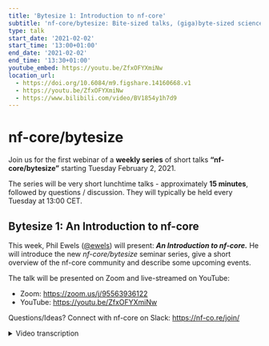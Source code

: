 ```yaml
---
title: 'Bytesize 1: Introduction to nf-core'
subtitle: 'nf-core/bytesize: Bite-sized talks, (giga)byte-sized science!'
type: talk
start_date: '2021-02-02'
start_time: '13:00+01:00'
end_date: '2021-02-02'
end_time: '13:30+01:00'
youtube_embed: https://youtu.be/ZfxOFYXmiNw
location_url:
  - https://doi.org/10.6084/m9.figshare.14160668.v1
  - https://youtu.be/ZfxOFYXmiNw
  - https://www.bilibili.com/video/BV1854y1h7d9
---
```


# nf-core/bytesize

Join us for the first webinar of a **weekly series** of short talks **“nf-core/bytesize”** starting Tuesday February 2, 2021.

The series will be very short lunchtime talks - approximately **15 minutes**, followed by questions / discussion.
They will typically be held every Tuesday at 13:00 CET.

## Bytesize 1: An Introduction to nf-core

This week, Phil Ewels ([@ewels](http://github.com/ewels/)) will present: _**An Introduction to nf-core.**_
He will introduce the new _nf-core/bytesize_ seminar series, give a short overview of the nf-core community
and describe some upcoming events.

The talk will be presented on Zoom and live-streamed on YouTube:

- Zoom: <https://zoom.us/j/95563936122>
- YouTube: <https://youtu.be/ZfxOFYXmiNw>

Questions/Ideas? Connect with nf-core on Slack: <https://nf-co.re/join/>

<details markdown="1"><summary>Video transcription</summary>

:::note
This text has been edited to make it more suitable for readers.
:::

Hello, thank you very much for the introduction.

It is great to get these talks started and speak to everybody today.
Apologies for the slightly last minute kind of announcement of these talks, they cracked up on us slightly, but it's great to see so many people joining today.

Hopefully this will be the start of a really exciting kind of series for us. The talks are deliberately really short and hopefully very focused. Today is a bit of a special one because it's the first one so I'm going to give a very short introduction to <b>nf-core</b> to the project for newcomers and then I am going to talk about the seminar series itself.

And also talk a little bit about the upcoming hackathon. If you have any questions then shout out or Renuka will curate those and we'll take them at the end so for any of you not familiar with nf- core

<b>nf-core</b> is a community effort to collect a curated set of analysis pipelines using Nextflow, the focus being very much on the community, really high quality workflows and working together to make that happen.

Nextflow is a workflow manager, a pipelining tool and the beauty of Nextflow is that it works on almost any computational infrastructure. The pipeline code is portable across all these different systems so you write one pipeline and it can run anywhere - on a cloud, or locally on your HPC.

It is this functionality which really allows a community like <b>nf-core</b> to work where we can build a single work together on a single pipeline and run it in very heterogeneous compute environments.

It is something which is extremely powerful as well, as Nextflow can also handle the different software container systems so you don't have to go and install hundreds of different bioinformatics tools every time you want to run a pipeline.

As long as you are set up with either Docker, Singularity or Conda or in fact also now Shifter and Podman and other containerised tools. All of the <b>nf-core</b> pipelines should work basically out of the box and each pipeline all comes with its own set of software dependencies already pre-packaged for you.

So that is Nextflow. <b>nf-core</b> is kind of a distinct project but of course we are closely tied to Nextflow. What we bring is a set of guidelines to harmonise all the pipelines within the projects. We are a large group of people now, and so we all need to kind of play by the same set of rules and the guidelines.

We provide a lot of helper tools which give additional functionality, both if you are running pipelines or workflow.

That helps to list what is available and download those pipelines so that you can run them on your offline cluster and kind of streamline some of these common workflows. But also for pipeline developers as well: to run automated tests or to build a pipeline from our template.

Finally what many people come to us for, is the resource that the pipelines themselves and so we have a large number of pipelines which are ready to go, some in development, still some some quite mature.

All of them hopefully useful and ready to go, the pipelines are great, the tools are fantastic but none of that happens without the community and that's really the heart of <b>nf-core</b>. What started off as kind of a small unofficial project mostly in Europe. This has really now spread to be fairly global and hopefully as inclusive as possible community.

As Renuka mentioned we are getting people from all over the world contacting us now and getting involved. This comes with its own challenges especially time-zones and things but it is great to see so many of you here.

The heart of this community and the communication is mostly Slack, so if you are not already, then hop onto slack and then you'll find channels for pipelines and also communicate and discuss all the different topics around <b>nf-core</b> and it's a really fun place to be. If you want more details on <b>nf-core</b> itself you can check out the publication on the [website](https://nf-co.re/publications).

What is this Bytesize? Bytesize is a new seminar series that we are starting off and nf-core has grown and more people were involved.

A lot of people have been wanting to get involved and get up to speed with how things work.
And there has been an increasing demand for training materials and documentation.
This hopefully is kind of another arrow in our quiver for that.

It is like a bit more material that we can start to generate training materials basically for newcomers. We'll be doing these as live seminars and that's partly to spread them out over time so that they're not too big an ask of any one person at any given time.

We will be spreading them out between speakers so it will not just be me talking every single week and also we have a question and answer session. Afterwards as well as that all of these talks are going out live to youtube where they will also be archived and curated into playlists so that they are easily accessible.

We are also thinking that we are going to put these in a prominent space on the <b>nf-core</b> website. And hopefully it might even start to associate the talks with videos there along with some written material where appropriate.

So this will be a kind of good way to take out specific focused topics, talk about them in detail and then if you're following along with the series you can learn as you go along. But also we can refer back to these talks if people ask us questions which are related and I have to thank Renuka for the excellent name suggestion and tagline which I think is very catchy.

We are aiming to try and do just 15 minutes of actual talking and it is because it is a kind of lunch-time seminar so we do not want to take too much time out of your day

We are going to try and do every Tuesday lunchtime in Europe, hopefully this time will work for other time zones as well.

We are going to try and keep each talk as focused as possible on specific topics so not too broad as many of our previous training talks have been.

We have been kind of the core team; the outreach team has been working quite hard the last few weeks and trying to think up different things. Our initial focus is going to be trying to cover some of the common training topics and topics which will be important for the hackathon.

This is really to try and bring everybody up to the same starting point so that when we do the hackathon you already know how to get started. This is an important note on the upcoming hackathon - previously we have had these meetings as a combination of training and actual writing code. But this time we're going to try and pull the training out a little bit, and spread that out over this seminar series instead and focus specifically on really like writing for the hackathon and make it a bit more a bit more intense.

So this seminar series is a good way to keep on track of everything and make sure that when you hit the hackathon you hit the ground running. We've got a lot of other ideas in addition to these listed here and this might change so we're going to be announcing these as we did today's talk. Hopefully with a bit more warning through the nf-core website.

We have the ‘[Events](https://nf-co.re/events)’ page, it was just suggested a moment ago that we make this a bit prominent. It is now listed as a main button in the top navigation which you can find easily that will list all the talks, when they are and what they are about.

We have a dedicated Slack channel on the nf-core Slack and you can pop in there to ask questions about any of the talks. We will try and scoop them up and of course we will be announcing them via our Twitter feed as well and we are really keen to hear what you'd like to know about.

So far the topics that we have come up with, the things that are commonly asked about within the nf-core Slack which are common topics of confusion or things which we think will help people. But of course we are going to want input from the community.

So jump onto that Slack channel and fire away with any ideas of things you would like to see short talks on and I will put them into the list and see if we can cover them. If you would like to give any talks we are are looking for more speakers always, so if you are if you are interested in giving a talk on any topic then please wave your hand, okay?

So that is the talk series. Also announced today is the nf-hackathon and this is our next big event as <b>nf-core</b> has grown over the past couple of years. We started off with really very small very informal hackathons and then they have kind of become more formalized, bigger, and more inclusive as we have gone along.

I am hoping that this next one will be a natural growth.

They have actually become one of my favorite parts of working with nf-core. Getting everyone together either in person or virtually and kind of having a real focused time to work together.
It is really evident then the community aspect because everyone is working together and chatting and you kind of see everyone's contributions.

Because of the ongoing pandemic the next hackathon will be hosted virtually, so it will all be online. It is going to be towards the end of March the 22nd - 24th.

We have done it at the start of the week with the intention that for people who are working on a project they will be kind of a tail off at the end of the week. So an unofficial hackathon can continue afterwards if you would like to.

Lots of good reasons to attend - of course we will all be there so you can come and hang out with us. This year Harshil suggested that we try and push this live pair programming which is becoming more and more possible with different code editors like Atom and Vscode.

So if we have two or more people working on the same chunk of code or the same idea, we can all hop into the same session and basically co-edit the same file live.

Even if it is just one person typing it is a nice way to actually kind of feel like we are sitting next to one another even though we might be on different continents. There is going to be quite a lot of focus on DSL2 (domain-specific language) too - the next iteration of the Nextflow syntax.

So if you have been hearing about this for a while but have never quite taken the plunge the hackathon is a great place to do. Because we are going to be doing lots of focused work on it, and leading up to that with some training materials. So it is a really good way to fully immerse yourself in this new world.

Speaking for myself as well there is also important stuff like Maxime has already started working on the collaborative playlist on spotify. So we can all get a groove on and of course um we are hoping to send out like we did for the last online hackathon.

If you sign up in time we are hoping to send out some little goodie bags with some <b>nf-core</b> stash, so that is reason alone. To be honest i'm not sure if it is 100% confirmed yet, but maybe a little something like this might be coming through your letterbox - some very fancy socks. Again thank you Renuka for this as we will see. No promises!

Just like the Bytesize we would love your help with the hackathon as well. The organization is a big job and it started already but there are some key things that we would really like extra people on board for. As this is online and we are becoming more global, it would be great if we could try to spread the hackathon out across different time zones and get more people outside of Europe involved - in the Americas or in Asia.

One of the ideas we had for that is just to have a handful of people who are in those different time zones or potentially willing to stay up late, so we know for certain that there is going to be at least one person around at any given time. Then we can try and keep the hackathon kind of rolling 24 hours which should be brilliant. Then if new people are hopping on and they do not know where to start or where to look, at least they know there is going to be someone responding to the messages and Slack.

If you would like to volunteer for that and if you're in a funky time zone that would be fantastic. We've also got the different hackathon projects, so we are looking for people to take the lead on those. For a similar reason, people coming in and wanting to know where to start or who to talk to, get a feel for which of the subtasks and what they could work on.

We are also looking for ideas for what people should work on different tasks and all of this is being organized through Slack.

So hop onto the new hackathon March 2021 Slack channel and either say that you would like to be involved or suggest any ideas. I should have put the link in here but there is also a webpage on the nf-core website for this.

Maybe I can share my screen window quickly just so you can see what I am talking about. Here you can see I am on the <b>nf-core</b> website. If I hop onto the '[Events](https://nf-co.re/events)' page , you can see that we have a page about today's talk. This one right now with links and everything.

There is also a page about the upcoming hackathon so if you click here, you will find the link to register. This is non-binding it does not cost anything to join a hackathon; it just helps us know roughly who is going to be there; also which projects people are interested in/working on, and if you want any of that cool stash then you have to put your address in so we can post it to you.

And then there are details about when it is going to be and how it is going to work. And this page will grow as the hackathon gets closer. You can also see some of the ideas that we are working on for different kinds of tasks to work on the project.

Great, that is my 15 minutes! So as I finish every talk, come and join our community if you are not already. we operate on Github, Slack, Twitter, Youtube and you can find all the details on how to join all of those on our website.

I did not introduce myself very much at the start but my name is Phil. I work at SciLifelab and I live in Sweden as well at the NGI. This lovely view I took with my new toy - it is about 70 meters above where I am sitting right now, when the sun was shining a couple of days ago

With that I am happy to take any questions. Please pop them into the Zoom chat or Slack, and Renuka can relay to me.

### Q&A

Renuka:
Thanks very much Phil and thanks everyone for listening. We have a question in the chat. Vidya wants to know whether there will be any talks on how to run <b>nf-core</b> on a grid system, like running on Slurm.

Phil:
Yeah I mean that is quite a specific question. Not so much nf-core, but that is more of a Nextflow issue we are going to talk about. One of the first talks will be about how to set up <b>nf-core</b> configs.
So we have a few different ways to bring in Nextflow configuration into the <b>nf-core</b> pipelines and to make that easy for you.

We have plenty of people using <b>nf-core</b> pipelines on Slurm, myself included and so that would be a good place to start. There is a talk coming up about that and also head over to Slack, we have a channel called configs which is designed for questions like this.

Renuka:
Okay thank you and there do not seem to be any more questions in our chat here.
Yeah so that seems to be it basically.

Phil:
I am sorry I meant to say I totally forgot I need to put on the finish line as well.
We need to put a big hands up and thank you to the Chan Zuckerberg Initiative (CZI).
These hackathons and these Bytesize talks are supported through a grant that was received from the CZI, the EOS programme (Essential Open Source for Science) project.

So Renuka who is organizing all these behind the scenes, she is partly funded by this and also
a lot of the backend stuff is helped through that. So it would be very difficult to do this without their help and we are very grateful. Remember to put that logo into the next talk!

There is also a question now about whether there is an agenda somewhere for the <b>nf-core</b> talks.
Yes, there will be so this will come up on the nf website under the ‘Events’ page.

We are just finalizing who is going to give which talks on which days.

As soon as we have settled on those, we are going to start adding them to the <b>nf-core</b> website, so check them out. I think when they are added to the <b>nf-core</b> website they automatically pop into Slack in a channel called #events so if you join that channel, you will see them appear there.

And we are also going to announce them on #Bytesize as they are coming up.

</details>
